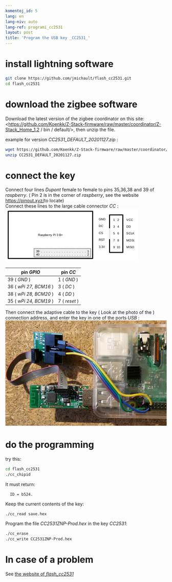 ```yaml
---
komentoj_id: 5
lang: en
lang-niv: auto
lang-ref: programi_cc2531
layout: post
title: 'Program the USB key _CC2531_'
---
```


# install lightning software

```bash
git clone https://github.com/jmichault/flash_cc2531.git
cd flash_cc2531
```
 
# download the zigbee software
Download the latest version of the zigbee coordinator on this site: <https://github.com/Koenkk/Z-Stack-firmware/raw/master/coordinator/Z-Stack_Home_1.2 / bin / default/>, then unzip the file.

example for version _CC2531_DEFAULT_20201127.zip_ :

```bash
wget https://github.com/Koenkk/Z-Stack-firmware/raw/master/coordinator/Z-Stack_Home_1.2/bin/default/CC2531_DEFAULT_20201127.zip
unzip CC2531_DEFAULT_20201127.zip
```

# connect the key

Connect four lines _Dupont_ female to female to pins 35,36,38 and 39 of _raspberry_. ( Pin 2 is in the corner of _raspberry_, see the website <https://pinout.xyz/>to locate)  
Connect these lines to the large cable connector _CC_ :  
![](/public/raspberry-cc.png "dispozicio _raspberry_ kaj _CC_") 

| pin _GPIO_          | pin _CC_  |
| ---------------------- | ------------ | 
| 39 ( _GND_ )           | 1 ( _GND_ )  |	
| 36 ( _wPi 27, BCM16_ ) | 3 ( _DC_ )   | 
| 38 ( _wPi 28, BCM20_ ) | 4 ( _DD_ )   | 
| 35 ( _wPi 24, BCM19_ ) | 7 ( _reset_ )| 

Then connect the adaptive cable to the key  ( Look at the photo of the ) connection address, and enter the key in one of the ports  _USB_ : 
 ![ ](/public/Raspberry-CC2531.jpg " _raspberry_ kaj _CC_")  


# do the programming

try this:
```bash
cd flash_cc2531
./cc_chipid
```
It must return:
```
  ID = b524.
```

Keep the current contents of the key:
```bash
./cc_read save.hex
```

Program the file _CC2531ZNP-Prod.hex_ in the key _CC2531_:
```bash
./cc_erase
./cc_write CC2531ZNP-Prod.hex
```

# In case of a problem
See [ the website of _flash_cc2531_](https://jmichault.github.io/flash_cc2531-dok/)
